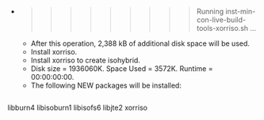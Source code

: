 * >>>>>>>>> Running inst-min-con-live-build-tools-xorriso.sh ...
  * After this operation, 2,388 kB of additional disk space will be used.
  * Install xorriso.
  * Install xorriso to create isohybrid.
  * Disk size = 1936060K. Space Used = 3572K. Runtime = 00:00:00:00.
  * The following NEW packages will be installed:
  ```bash
libburn4 libisoburn1 libisofs6 libjte2 xorriso
  ```
